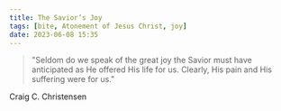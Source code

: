 ```yaml
---
title: The Savior’s Joy
tags: [bite, Atonement of Jesus Christ, joy]
date: 2023-06-08 15:35
---
```


> "Seldom do we speak of the great joy the Savior must have anticipated as He offered His life for us. Clearly, His pain and His suffering were for us."

Craig C. Christensen

